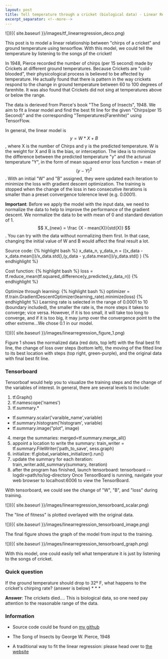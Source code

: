 ```yaml
---
layout: post
title: Tell temperature through a cricket (biological data) - Linear Regression with Tensorflow 
excerpt_separator: <!--more-->
---
```

<script src="https://cdn.mathjax.org/mathjax/latest/MathJax.js?config=TeX-AMS-MML_HTMLorMML" type="text/javascript"></script>
![]({{ site.baseurl }}/images/tf_linearregression_deco.png)

<!--more-->

This post is to model a linear relationship between "chirps of a cricket" and ground temperature using tensorflow. With this model, we could tell the temperature by listening to the songs pf the cricket!

In 1948, Pierce recorded the number of chirps (per 15 second) made by Crickets at different ground temperatures. Because Crickets are "cold-blooded", their physicological process is believed to be affected by temperature. He actually found that there is pattern in the way crickets respond to the change in ground temperature between 60 to 100 degrees of farenhite. It was also found that Crickets did not sing at temperatures above or below the range.

The data is derieved from Pierce's book "The Song of Insects", 1948. We aim to fit a linear model and find the best fit line for the given "Chirps(per 15 Second)" and the corresponding "Temperatures(Farenhite)" using TensorFlow. 

In general, the linear model is $$ y = W * X + B $$, where X is the number of Chirps and y is the predicted temperature. W is the weight for X and B is the bias, or interception. The idea is to minimize the difference between the predicted temperature "y" and the acturual temperature "Y", in the form of mean squared error loss function = mean of $$ (y - Y)^2 $$. With an initial "W" and "B" assigned, they were updated each iteration to minimize the loss with gradient descent optimization. The training is stopped when the change of the loss in two consecutive iterations is smaller than a preset convergence tolerence level (e.g. 0.0001).

**Important**: Before we apply the model with the input data, we need to normalize the data to help to improve the performance of the gradient descent. We normalize the data to be with mean of 0 and standard deviation of 1. $$ X_{new} = \frac {X - mean(X)}{std(X)} $$. You can try with the data without normalizing them first. In that case, changing the initial value of W and B would affect the final result a lot. 

Source code:
{% highlight bash %}
x_data_n, y_data_n = ((x_data - x_data.mean())/x_data.std(),(y_data - y_data.mean())/y_data.std() )
{% endhighlight %}

Cost function:
{% highlight bash %}
loss = tf.reduce_mean(tf.squared_difference(y_predicted,y_data_n))
{% endhighlight %}

Optimize through learning:
{% highlight bash %}
optimizer = tf.train.GradientDescentOptimizer(learning_rate).minimize(loss)
{% endhighlight %}
Learning rate is selected in the range of 0.0001 to 10 (boundary included), the smaller the rate is, the more steps it takes to converge; vice versa. However, if it is too small, it will take too long to converge, and if it is too big, it may jump over the convergence point to the other extreme...We chose 0.1 in our model. 


![]({{ site.baseurl }}/images/linearregression_figure_1.png)

Figure 1 shows the normalized data (red dots, top left) with the final best fit line, the change of loss over steps (bottom left), the moving of the fitted line to its best location with steps (top right, green-purple), and the original data with final best fit line.

### Tensorboard

Tensorboaf would help you to visualize the training steps and the change of the variables of interest. 
In general, there are several levels to include:
1. tf.Graph()
2. tf.namescope('names')
3.  tf.summary.*
+  tf.summary.scalar('varaible_name',variable)
+  tf.summary.histogram('histogram', variable)
+  tf.summary.image("plot", image)
4. merge the summaries: merged=tf.summary.merge_all()    
5. appoint a location to write the summary: train_writer = tf.summary.FileWriter('path_to_save', sess.graph)
6. initialize: tf.global_variables_initializer().run()
7. update the summary for each iteration: train_writer.add_summary(summary, iteration)
8. after the program has finished, launch tensorboard:
tensorboard --logdir=path/to/log-directory
Once TensorBoard is running, navigate your web browser to localhost:6006 to view the TensorBoard.

With tensorboard, we could see the change of "W", "B", and "loss" during training.

![]({{ site.baseurl }}/images/linearregression_tensorboard_scalar.png)

The "line of fitness" is plotted overlayed with the original data. 
 
![]({{ site.baseurl }}/images/linearregression_tensorboard_image.png)

The final figure shows the graph of the model from input to the training. 

![]({{ site.baseurl }}/images/linearregression_tensorboard_graph.png)

With this model, one could easily tell what temperature it is just by listening to the songs of cricket. 

### Quick question

If the ground temperature should drop to 32º F, what happens to the cricket's chirping rate? (answer is below)
* 
* 
* 

**Answer**: The crickets died.... This is biological data, so one need pay attention to the reasonable range of the data.

### Information
* Source code could be found on [my github](https://github.com/pestoo0221/tesnforflow_lineargression)

* The Song of Insects by George W. Pierce, 1948

* A traditional way to fit the linear regression: please head over to [the website](http://mathbits.com/MathBits/TISection/Statistics2/linearREAL.htm)
